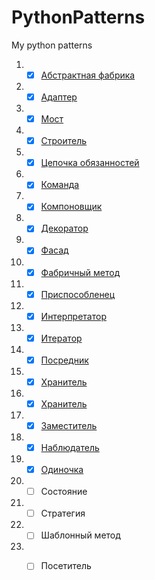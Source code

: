 # PythonPatterns
My python patterns

1. - [x] [Абстрактная фабрика](https://github.com/Paradox81ru/PythonPatterns/blob/main/patterns/abstract_factory.py)
2. - [x] [Адаптер](https://github.com/Paradox81ru/PythonPatterns/blob/main/patterns/adapter.py)
3. - [x] [Мост](https://github.com/Paradox81ru/PythonPatterns/blob/main/patterns/bridge.py)
4. - [x] [Строитель](https://github.com/Paradox81ru/PythonPatterns/blob/main/patterns/builder.py)
5. - [x] [Цепочка обязанностей](https://github.com/Paradox81ru/PythonPatterns/blob/main/patterns/chain_of_responsibility.py)
6. - [x] [Команда](https://github.com/Paradox81ru/PythonPatterns/blob/main/patterns/command.py)
7. - [x] [Компоновщик](https://github.com/Paradox81ru/PythonPatterns/blob/main/patterns/composite.py)
8. - [x] [Декоратор](https://github.com/Paradox81ru/PythonPatterns/blob/main/patterns/decorator.py)
9. - [x] [Фасад](https://github.com/Paradox81ru/PythonPatterns/blob/main/patterns/facade.py)
10. - [x] [Фабричный метод](https://github.com/Paradox81ru/PythonPatterns/blob/main/patterns/factory.py)
11. - [x] [Приспособленец](https://github.com/Paradox81ru/PythonPatterns/blob/main/patterns/flyweight.py)
12. - [x] [Интерпретатор](https://github.com/Paradox81ru/PythonPatterns/blob/main/patterns/interpreter.py)
13. - [x] [Итератор](https://github.com/Paradox81ru/PythonPatterns/blob/main/patterns/iterator_classic.py)
14. - [x] [Посредник](https://github.com/Paradox81ru/PythonPatterns/blob/main/patterns/mediator.py)
15. - [x] [Хранитель](https://github.com/Paradox81ru/PythonPatterns/blob/main/patterns/memento.py)
16. - [x] [Хранитель](https://github.com/Paradox81ru/PythonPatterns/blob/main/patterns/prototype.py)
17. - [x] [Заместитель](https://github.com/Paradox81ru/PythonPatterns/blob/main/patterns/proxy.py)
18. - [x] [Наблюдатель](https://github.com/Paradox81ru/PythonPatterns/blob/main/patterns/observer.py)
19. - [x] [Одиночка](https://github.com/Paradox81ru/PythonPatterns/blob/main/patterns/singleton.py)
20. - [ ] Состояние
21. - [ ] Стратегия
22. - [ ] Шаблонный метод
23. - [ ] Посетитель

